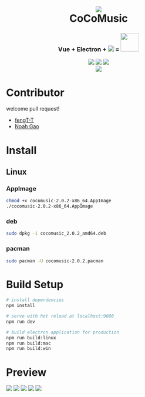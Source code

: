 <h1 align="center">
  <img src="https://github.com/xtuJSer/CoCoMusic/blob/master/build/icons/256x256.png?raw=true">
  <br/>
  CoCoMusic
</h1>
<h3 align="center">Vue + Electron + <img src="http://mypic-10053031.cossh.myqcloud.com/-75720e06afe95850.jpg">  =  <img width="50" height="50" src="http://mypic-10053031.cossh.myqcloud.com/256x256.png"> </h3>
<p align="center">
<img src="https://img.shields.io/badge/build-passing-green.svg">
<img src="https://img.shields.io/badge/release-v2.0.2-brightgreen.svg">
<img src="https://img.shields.io/badge/license-LGPL-red.svg">
<br/>
<img src="http://orblzfbb0.bkt.clouddn.com/Ful4txdNVi1_457r9K8vpbLgZKVn?imageView2/1/w/200/h/200/interlace/1/q/75|imageslim">
</p>

# Contributor
  welcome pull request!
 - [fengT-T](https://github.com/fengT-T)
 - [Noah Gao](https://github.com/noahziheng)

# Install
## Linux
### AppImage
``` bash
chmod +x cocomusic-2.0.2-x86_64.AppImage
./cocomusic-2.0.2-x86_64.AppImage
``` 
### deb
```bash
sudo dpkg -i cocomusic_2.0.2_amd64.deb
```
### pacman
```bash
sudo pacman -U cocomusic-2.0.2.pacman
```

# Build Setup

``` bash
# install dependencies
npm install

# serve with hot reload at localhost:9080
npm run dev

# build electron application for production
npm run build:linux
npm run build:mac
npm run build:win
```
# Preview
![](http://cocomusic-1252075019.file.myqcloud.com/2png/Screenshot_20180818_005614.png)
![](http://cocomusic-1252075019.file.myqcloud.com/2png/Screenshot_20180818_005423.png)
![](http://cocomusic-1252075019.file.myqcloud.com/2png/Screenshot_20180818_005533.png)
![](http://cocomusic-1252075019.file.myqcloud.com/2png/Screenshot_20180818_005346.png)
![](http://cocomusic-1252075019.file.myqcloud.com/2png/Screenshot_20180818_005442.png)
